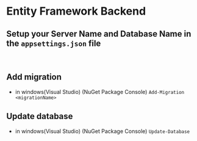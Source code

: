 # Entity Framework Backend
## Setup your Server Name and Database Name in the `appsettings.json` file
<br>

## Add migration 
-   in windows(Visual Studio) (NuGet Package Console) `Add-Migration <migrationName>`

## Update database 
-   in windows(Visual Studio) (NuGet Package Console) `Update-Database`

